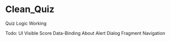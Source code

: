 # Clean_Quiz

Quiz Logic Working

Todo:
UI
Visible Score Data-Binding
About Alert Dialog
Fragment Navigation
